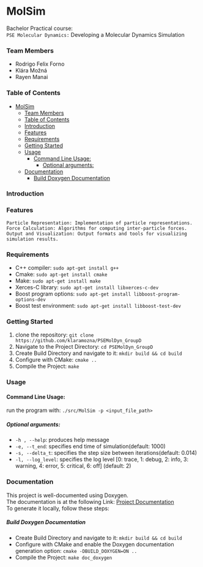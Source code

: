 # MolSim

Bachelor Practical course:  
`PSE Molecular Dynamics:` Developing a Molecular Dynamics Simulation  



### Team Members

   - Rodrigo Felix Forno
   - Klára Možná
   - Rayen Manai

### Table of Contents

- [MolSim](#molsim)
    - [Team Members](#team-members)
    - [Table of Contents](#table-of-contents)
    - [Introduction](#introduction)
    - [Features](#features)
    - [Requirements](#requirements)
    - [Getting Started](#getting-started)
    - [Usage](#usage)
      - [Command Line Usage:](#command-line-usage)
        - [Optional arguments:](#optional-arguments)
    - [Documentation](#documentation)
        - [Build Doxygen Documentation](#build-doxygen-documentation)

<a name="introduction"></a>
### Introduction



<a name="features"></a>
### Features

    Particle Representation: Implementation of particle representations.
    Force Calculation: Algorithms for computing inter-particle forces.
    Output and Visualization: Output formats and tools for visualizing simulation results.

<a name="requirements"></a>
### Requirements

  - C++ compiler: ```sudo apt-get install g++```
  - Cmake: ```sudo apt-get install cmake```
  - Make: ```sudo apt-get install make```
  - Xerces-C library: ```sudo apt-get install libxerces-c-dev```
  - Boost program options: ```sudo apt-get install libboost-program-options-dev```
  - Boost test environment: ```sudo apt-get install libboost-test-dev ```

<a name="gettingStarted"></a>
### Getting Started


1. clone the repository: ```git clone https://github.com/klaramozna/PSEMolDyn_GroupD```  
2. Navigate to the Project Directory: ```cd PSEMolDyn_GroupD```  
3. Create Build Directory and navigate to it: ```mkdir build && cd build```  
4. Configure with CMake: ```cmake ..```  
5. Compile the Project: ```make```  

<a name="usage"></a>
### Usage

#### Command Line Usage:
run the program with: ```./src/MolSim -p <input_file_path>```  

##### Optional arguments:
- ```-h , --help```: produces help message
- ```-e, --t_end```: specifies end time of simulation(default: 1000)
- ```-s, --delta_t```: specifies the step size between iterations(default: 0.014)
- ```-l, --log_level```: specifies the log level [0: trace, 1: debug, 2: info, 3: warning, 4: error, 5: critical, 6: off] (default: 2)


<a name="documentation"></a>
### Documentation
This project is well-documented using Doxygen.   
The documentation is at the following Link: [Project Documentation](https://klaramozna.github.io/PSEMolDyn_GroupD/)  
To generate it locally, follow these steps:  

##### Build Doxygen Documentation 
- Create Build Directory and navigate to it: ```mkdir build && cd build```  
- Configure with CMake and enable the Doxygen documentation generation option: ```cmake -DBUILD_DOXYGEN=ON ..```
- Compile the Project: ```make doc_doxygen``` 


